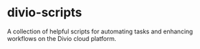 # divio-scripts
A collection of helpful scripts for automating tasks and enhancing workflows on the Divio cloud platform.
